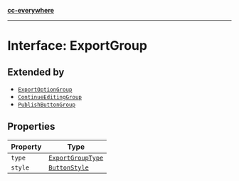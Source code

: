 [**cc-everywhere**](../../../../../index.md)

***

# Interface: ExportGroup

## Extended by

- [`ExportOptionGroup`](../../export-config-types/interfaces/export-option-group.md)
- [`ContinueEditingGroup`](../../export-config-types/interfaces/continue-editing-group.md)
- [`PublishButtonGroup`](../../export-config-types/interfaces/publish-button-group.md)

## Properties

| Property | Type |
| ------ | ------ |
| `type` | [`ExportGroupType`](../../export-config-types/enumerations/export-group-type.md) |
| `style` | [`ButtonStyle`](../../export-config-types/type-aliases/button-style.md) |
